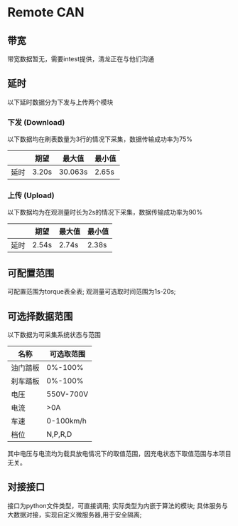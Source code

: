 # Remote CAN

## 带宽
带宽数据暂无，需要intest提供，清龙正在与他们沟通

## 延时
以下延时数据分为下发与上传两个模块
### 下发 (Download)
以下数据均在刷表数量为3行的情况下采集，数据传输成功率为75%


|      | 期望  | 最大值  | 最小值 |
|------|-------|---------|--------|
| 延时 | 3.20s | 30.063s | 2.65s  |

### 上传 (Upload)
以下数据均为在观测量时长为2s的情况下采集，数据传输成功率为90%

|      | 期望  | 最大值  | 最小值 |
|------|-------|---------|--------|
| 延时 | 2.54s | 2.74s | 2.38s  |

## 可配置范围
可配置范围为torque表全表;
观测量可选取时间范围为1s-20s;

## 可选择数据范围
以下数据为可采集系统状态与范围

| 名称     | 可选取范围 | 
|----------|------------|
| 油门踏板 | 0%-100%    |   
| 刹车踏板 | 0%-100%    |   
| 电压     | 550V-700V  |   
| 电流     | >0A        |   
| 车速     | 0-100km/h  |   
| 档位     | N,P,R,D    |   

其中电压与电流均为载具放电情况下的取值范围，因充电状态下取值范围与本项目无关。

## 对接接口
接口为python文件类型，可直接调用;
实际类型为内嵌于算法的模块;
具体服务与大数据对接，实现自定义微服务器,用于安全隔离;
